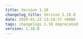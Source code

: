 ```yaml
---
title: Version 1.18
changelog_title: Version 1.18.0
date: 2020-01-22 13:18:57 +0000
tags: changelogs 1.18 deprecated
version: 1.18.0
---
```

<script src="https://gist.github.com/spinnaker-release/6d9ebdbd548d72bec49c56442d2551d0.js"/>

